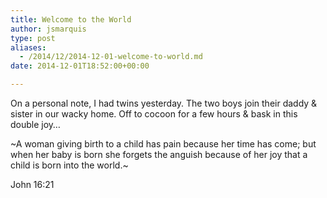 ```yaml
---
title: Welcome to the World
author: jsmarquis
type: post
aliases:
  - /2014/12/2014-12-01-welcome-to-world.md
date: 2014-12-01T18:52:00+00:00

---
```

On a personal note, I had twins yesterday. The two boys join their daddy & sister in our wacky home. Off to cocoon for a few hours & bask in this double joy&#8230;

~A woman giving birth to a child has pain because her time has come; but when her baby is born she forgets the anguish because of her joy that a child is born into the world.~
  
John 16:21